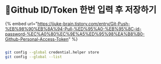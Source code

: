 # Github ID/Token 한번 입력 후 저장하기

{% embed url="https://jjuke-brain.tistory.com/entry/Git-Push-%EB%98%90%EB%8A%94-Pull-%ED%95%A0-%EB%95%8C-id-password-%EC%A0%80%EC%9E%A5%ED%95%98%EA%B8%B0-Github-Personal-Access-Token" %}

```sh

git config --global credential.helper store
git config --global --list
```

